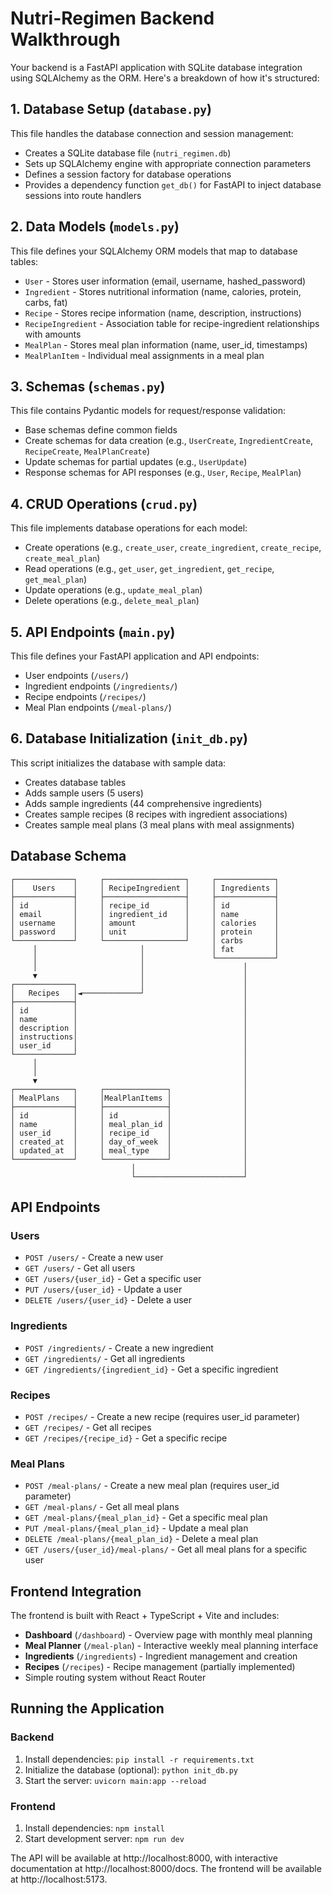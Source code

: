 # Nutri-Regimen Backend Walkthrough

Your backend is a FastAPI application with SQLite database integration using SQLAlchemy as the ORM. Here's a breakdown of how it's structured:

## 1. Database Setup (`database.py`)

This file handles the database connection and session management:

- Creates a SQLite database file (`nutri_regimen.db`)
- Sets up SQLAlchemy engine with appropriate connection parameters
- Defines a session factory for database operations
- Provides a dependency function `get_db()` for FastAPI to inject database sessions into route handlers

## 2. Data Models (`models.py`)

This file defines your SQLAlchemy ORM models that map to database tables:

- `User` - Stores user information (email, username, hashed_password)
- `Ingredient` - Stores nutritional information (name, calories, protein, carbs, fat)
- `Recipe` - Stores recipe information (name, description, instructions)
- `RecipeIngredient` - Association table for recipe-ingredient relationships with amounts
- `MealPlan` - Stores meal plan information (name, user_id, timestamps)
- `MealPlanItem` - Individual meal assignments in a meal plan

## 3. Schemas (`schemas.py`)

This file contains Pydantic models for request/response validation:

- Base schemas define common fields
- Create schemas for data creation (e.g., `UserCreate`, `IngredientCreate`, `RecipeCreate`, `MealPlanCreate`)
- Update schemas for partial updates (e.g., `UserUpdate`)
- Response schemas for API responses (e.g., `User`, `Recipe`, `MealPlan`)

## 4. CRUD Operations (`crud.py`)

This file implements database operations for each model:

- Create operations (e.g., `create_user`, `create_ingredient`, `create_recipe`, `create_meal_plan`)
- Read operations (e.g., `get_user`, `get_ingredient`, `get_recipe`, `get_meal_plan`)
- Update operations (e.g., `update_meal_plan`)
- Delete operations (e.g., `delete_meal_plan`)

## 5. API Endpoints (`main.py`)

This file defines your FastAPI application and API endpoints:

- User endpoints (`/users/`)
- Ingredient endpoints (`/ingredients/`)
- Recipe endpoints (`/recipes/`)
- Meal Plan endpoints (`/meal-plans/`)

## 6. Database Initialization (`init_db.py`)

This script initializes the database with sample data:

- Creates database tables
- Adds sample users (5 users)
- Adds sample ingredients (44 comprehensive ingredients)
- Creates sample recipes (8 recipes with ingredient associations)
- Creates sample meal plans (3 meal plans with meal assignments)

## Database Schema

```
┌─────────────┐     ┌──────────────────┐     ┌─────────────┐
│    Users    │     │ RecipeIngredient │     │ Ingredients │
├─────────────┤     ├──────────────────┤     ├─────────────┤
│ id          │     │ recipe_id        │     │ id          │
│ email       │     │ ingredient_id    │     │ name        │
│ username    │     │ amount           │     │ calories    │
│ password    │     │ unit             │     │ protein     │
└─────────────┘     └──────────────────┘     │ carbs       │
     │                       │               │ fat         │
     │                       │               └─────────────┘
     │                       │                      │
     ▼                       │                      │
┌─────────────┐              │                      │
│   Recipes   │◄─────────────┘                      │
├─────────────┤                                     │
│ id          │                                     │
│ name        │                                     │
│ description │                                     │
│ instructions│                                     │
│ user_id     │                                     │
└─────────────┘                                     │
     │                                              │
     │                                              │
     ▼                                              │
┌─────────────┐     ┌──────────────┐                │
│ MealPlans   │     │MealPlanItems │                │
├─────────────┤     ├──────────────┤                │
│ id          │     │ id           │                │
│ name        │     │ meal_plan_id │                │
│ user_id     │     │ recipe_id    │                │
│ created_at  │     │ day_of_week  │                │
│ updated_at  │     │ meal_type    │                │
└─────────────┘     └──────────────┘                │
                           │                        │
                           └────────────────────────┘
```

## API Endpoints

### Users

- `POST /users/` - Create a new user
- `GET /users/` - Get all users
- `GET /users/{user_id}` - Get a specific user
- `PUT /users/{user_id}` - Update a user
- `DELETE /users/{user_id}` - Delete a user

### Ingredients

- `POST /ingredients/` - Create a new ingredient
- `GET /ingredients/` - Get all ingredients
- `GET /ingredients/{ingredient_id}` - Get a specific ingredient

### Recipes

- `POST /recipes/` - Create a new recipe (requires user_id parameter)
- `GET /recipes/` - Get all recipes
- `GET /recipes/{recipe_id}` - Get a specific recipe

### Meal Plans

- `POST /meal-plans/` - Create a new meal plan (requires user_id parameter)
- `GET /meal-plans/` - Get all meal plans
- `GET /meal-plans/{meal_plan_id}` - Get a specific meal plan
- `PUT /meal-plans/{meal_plan_id}` - Update a meal plan
- `DELETE /meal-plans/{meal_plan_id}` - Delete a meal plan
- `GET /users/{user_id}/meal-plans/` - Get all meal plans for a specific user

## Frontend Integration

The frontend is built with React + TypeScript + Vite and includes:

- **Dashboard** (`/dashboard`) - Overview page with monthly meal planning
- **Meal Planner** (`/meal-plan`) - Interactive weekly meal planning interface
- **Ingredients** (`/ingredients`) - Ingredient management and creation
- **Recipes** (`/recipes`) - Recipe management (partially implemented)
- Simple routing system without React Router

## Running the Application

### Backend
1. Install dependencies: `pip install -r requirements.txt`
2. Initialize the database (optional): `python init_db.py`
3. Start the server: `uvicorn main:app --reload`

### Frontend
1. Install dependencies: `npm install`
2. Start development server: `npm run dev`

The API will be available at http://localhost:8000, with interactive documentation at http://localhost:8000/docs.
The frontend will be available at http://localhost:5173.

